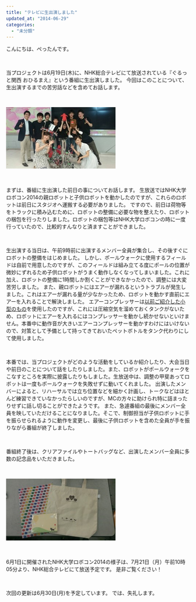 ```yaml
---
title: "テレビに生出演しました"
updated_at: "2014-06-29"
categories: 
  - "未分類"
---
```


こんにちは、ぺったんです。

 

当プロジェクトは6月19日(木)に、NHK総合テレビにて放送されている『ぐるっと関西 おひるまえ』という番組に生出演しました。 今回はこのことについて、生出演するまでの苦労話などを含めてお話します。

 

[![1485](images/1485-300x168.jpg)](http://www.fortefibre.net/blog/wp-content/uploads/2014/06/1485.jpg)

 

まずは、番組に生出演した前日の事についてお話します。 生放送ではNHK大学ロボコン2014の親ロボットと子供ロボットを動かしたのですが、これらのロボットは前日にスタジオへ運搬する必要がありました。 ですので、前日は荷物等をトラックに積み込むために、ロボットの整備に必要な物を整えたり、ロボットの梱包を行ったりしました。ロボットの梱包等はNHK大学ロボコンの時に一度行っていたので、比較的すんなりと済ますことができました。

 

生出演する当日は、午前9時前に出演するメンバー全員が集合し、その後すぐにロボットの整備をはじめました。 しかし、ポールウォークに使用するフィールドは自前で用意したのですが、このフィールドは組み立てる度にポールの位置が微妙にずれるため子供ロボットがうまく動作しなくなってしまいました。これに加え、ロボットの整備に1時間しか割くことができなかったので、調整には大変苦労しました。 また、親ロボットにはエアーが漏れるというトラブルが発生しました。これはエアーが漏れる量が少なかったため、ロボットを動かす直前にエアーを入れることで解決しました。 エアーコンプレッサーは[以前ご紹介した小型のもの](http://www.fortefibre.net/blog/?p=1272)を使用したのですが、これには圧縮空気を溜めておくタンクがないため、ロボットにエアーを入れるにはコンプレッサーを動かし続かせないといけません。本番中に動作音が大きいエアーコンプレッサーを動かすわけにはいけないので、対策として予備として持ってきておいたペットボトルをタンク代わりにして使用しました。

 

本番では、当プロジェクトがどのような活動をしているか紹介したり、大会当日や前日のことについて話をしたりしました。また、ロボットがポールウォークをこなすところを実際に披露したりもしました。生放送中は、調整の甲斐あってロボットは一度もポールウォークを失敗せずに動いてくれました。 出演したメンバーによると、リハーサルでは立ち位置などを細かく計画し、トークなどはほとんど練習できていなかったらしいのですが、MCの方々に助けられ特に詰まったりせずに話し切ることができたようです。 また、急遽番組の最後にメンバー全員を映していただけることになりました。そこで、制御担当が子供ロボットに手を振らせられるように動作を変更し、最後に子供ロボットを含めた全員が手を振りながら番組が終了しました。

 

番組終了後は、クリアファイルやトートバッグなど、出演したメンバー全員に多数の記念品をいただきました。

 

[![IMAG0617](images/IMAG0617-300x169.jpg)](http://www.fortefibre.net/blog/wp-content/uploads/2014/06/IMAG0617.jpg)

 

6月1日に開催されたNHK大学ロボコン2014の様子は、7月21日（月）午前10時05分より、NHK総合テレビにて放送予定です。 是非ご覧ください！

 

次回の更新は6月30日(月)を予定しています。 では、失礼します。
